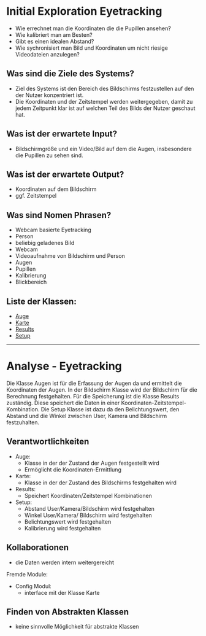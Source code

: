# Initial Exploration Eyetracking

<!-- Hier alles aufschreiben, was interessant erscheint! -->
- Wie errechnet man die Koordinaten die die Pupillen ansehen?
- Wie kalibriert man am Besten?
- Gibt es einen idealen Abstand?
- Wie sychronisiert man Bild und Koordinaten um nicht riesige Videodateien anzulegen?

## Was sind die Ziele des Systems?
<!-- Snow Cards können bei diesem Schritt helfen! -->
- Ziel des Systems ist den Bereich des Bildschirms festzustellen auf den der Nutzer konzentriert ist.
- Die Koordinaten und der Zeitstempel werden weitergegeben, damit zu jedem Zeitpunkt klar ist auf welchen Teil des Bilds der Nutzer geschaut hat.

## Was ist der erwartete Input?
- Bildschirmgröße und ein Video/Bild auf dem die Augen, insbesondere die Pupillen zu sehen sind.

## Was ist der erwartete Output?
- Koordinaten auf dem Bildschirm
- ggf. Zeitstempel

## Was sind Nomen Phrasen?
<!-- Alle relevanten Sachen aufschreiben, später kann aussortiert werden! -->
- Webcam basierte Eyetracking
- Person
- beliebig geladenes Bild
- Webcam
- Videoaufnahme von Bildschirm und Person
- Augen
- Pupillen
- Kalibrierung
- Blickbereich

## Liste der Klassen:
<!-- Erstmal alle aufschreiben, dann auswählen! (Kriterien siehe Vorgehensweise) -->
<!-- Warum sind die Klassen existent? Wenn das zu beantworten ist - u good! -->
<!-- ausgewählte Klassen mit Link, andere einklammern und CRC-Karte löschen -->
- [Auge](crc-Auge.md)
- [Karte](crc-Karte.md)
- [Results](crc-Results.md)
- [Setup](crc-Setup.md)

---

# Analyse - Eyetracking
<!-- Hier Notizen zum Denkprozess! -->
Die Klasse Augen ist für die Erfassung der Augen da und ermittelt die Koordinaten der Augen. In der Bildschirm Klasse wird der Bildschirm für die Berechnung festgehalten. Für die Speicherung ist die Klasse Results zuständig. Diese speichert die Daten in einer Koordinaten-Zeitstempel-Kombination. Die Setup Klasse ist dazu da den Belichtungswert, den Abstand und die Winkel zwischen User, Kamera und Bildschirm festzuhalten.


## Verantwortlichkeiten
<!-- Wissen, welches verwaltet und angeboten wird, Aktion die angeboten werden, öffentliche Leistung -->
<!-- "Walkthrough" -> Szenarien zur Anwendung des Systems -->
<!-- Nichts, was eine andere Klasse machen könnte -->
<!-- Die Sachen die die Klasse macht -> keiner anderen Klasse geben -->
<!-- zentrale Verantwortlichkeiten vs verteilt -->
- Auge:
     - Klasse in der der Zustand der Augen festgestellt wird
     - Ermöglicht die Koordinaten-Ermittlung
- Karte:
     - Klasse in der der Zustand des Bildschirms festgehalten wird
- Results:
     - Speichert Koordinaten/Zeitstempel Kombinationen
- Setup:
     - Abstand User/Kamera/Bildschirm wird festgehalten
     - Winkel User/Kamera/ Bildschirm wird festgehalten
     - Belichtungswert wird festgehalten
     - Kalibrierung wird festgehalten

## Kollaborationen
<!-- Benutzeranfragen an Dienste, die benötigt werden um Veranwortlichkeiten zu erfüllen -->
<!-- enthüllen Kontroll- und Informationsflüsse, und somit Subsysteme -->
<!-- Können fehlende Verantwortlichkeiten offenbaren, bzw. fehlerhaft zugewiesene -->
- die Daten werden intern weitergereicht

Fremde Module:
- Config Modul:
     - interface mit der Klasse Karte

## Finden von Abstrakten Klassen
<!-- Konkrete Klassen: Instanziierung und Vererbung
     Abstrakte Klassen: Nur Vererbung! -->
<!-- Unterklassen sollten alle geerbten Verantwortlichkeiten unterstützen, eher noch mehr -->
<!-- Gemeinsame Verantwortlichkeiten sollten so weit hoch wie möglich geschoben werden -->
<!-- Abstrakte Klassen erben nie von Konkreten Klassen! -->
<!-- Klassen die keine neue Funktionalität hinzufügen sollten eliminiert werden! -->
<!-- Letzte Folien der Vorlesung sind hilfreich hierfür! -->
- keine sinnvolle Möglichkeit für abstrakte Klassen
